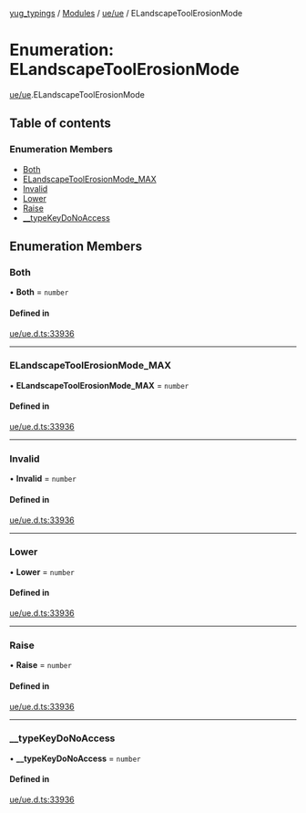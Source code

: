 [yug_typings](../README.md) / [Modules](../modules.md) / [ue/ue](../modules/ue_ue.md) / ELandscapeToolErosionMode

# Enumeration: ELandscapeToolErosionMode

[ue/ue](../modules/ue_ue.md).ELandscapeToolErosionMode

## Table of contents

### Enumeration Members

- [Both](ue_ue.ELandscapeToolErosionMode.md#both)
- [ELandscapeToolErosionMode\_MAX](ue_ue.ELandscapeToolErosionMode.md#elandscapetoolerosionmode_max)
- [Invalid](ue_ue.ELandscapeToolErosionMode.md#invalid)
- [Lower](ue_ue.ELandscapeToolErosionMode.md#lower)
- [Raise](ue_ue.ELandscapeToolErosionMode.md#raise)
- [\_\_typeKeyDoNoAccess](ue_ue.ELandscapeToolErosionMode.md#__typekeydonoaccess)

## Enumeration Members

### Both

• **Both** = `number`

#### Defined in

[ue/ue.d.ts:33936](https://github.com/YugMetaverse/yug_typings/blob/25cad34/ue/ue.d.ts#L33936)

___

### ELandscapeToolErosionMode\_MAX

• **ELandscapeToolErosionMode\_MAX** = `number`

#### Defined in

[ue/ue.d.ts:33936](https://github.com/YugMetaverse/yug_typings/blob/25cad34/ue/ue.d.ts#L33936)

___

### Invalid

• **Invalid** = `number`

#### Defined in

[ue/ue.d.ts:33936](https://github.com/YugMetaverse/yug_typings/blob/25cad34/ue/ue.d.ts#L33936)

___

### Lower

• **Lower** = `number`

#### Defined in

[ue/ue.d.ts:33936](https://github.com/YugMetaverse/yug_typings/blob/25cad34/ue/ue.d.ts#L33936)

___

### Raise

• **Raise** = `number`

#### Defined in

[ue/ue.d.ts:33936](https://github.com/YugMetaverse/yug_typings/blob/25cad34/ue/ue.d.ts#L33936)

___

### \_\_typeKeyDoNoAccess

• **\_\_typeKeyDoNoAccess** = `number`

#### Defined in

[ue/ue.d.ts:33936](https://github.com/YugMetaverse/yug_typings/blob/25cad34/ue/ue.d.ts#L33936)
